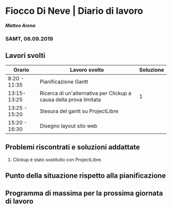 # Fiocco Di Neve | Diario di lavoro
##### Matteo Arena
### SAMT, 06.09.2019

## Lavori svolti


|Orario        |Lavoro svolto                               |Soluzione|
|--------------|--------------------------------------------|---------|
|8:20 - 11:35| Pianificazione Gantt||
|13:15-13:25|Ricerca di un'alternativa per Clickup a causa della prova limitata|1|
|13:25 - 15:20| Stesura del gantt su ProjectLibre||
|15:20 - 16:30| Disegno layout sito web||

## Problemi riscontrati e soluzioni addattate
1) Clickup è stato sostituito con ProjectLibre.
## Punto della situazione rispetto alla pianificazione

## Programma di massima per la prossima giornata di lavoro